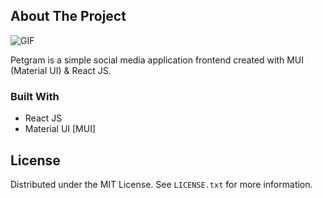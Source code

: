 <!-- ABOUT THE PROJECT -->
## About The Project

![GIF](https://github.com/nchathura/petgram/blob/main/public/screen-record.gif)


Petgram is a simple social media application frontend created with MUI (Material UI) & React JS.  

### Built With

* React JS
* Material UI [MUI]

<!-- LICENSE -->
## License

Distributed under the MIT License. See `LICENSE.txt` for more information.
